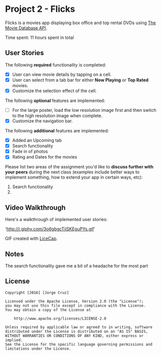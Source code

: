 # Project 2 - Flicks

Flicks is a movies app displaying box office and top rental DVDs using [The Movie Database API](http://docs.themoviedb.apiary.io/#).

Time spent: 11 hours spent in total

## User Stories

The following **required** functionality is completed:

- [X] User can view movie details by tapping on a cell.
- [X] User can select from a tab bar for either **Now Playing** or **Top Rated** movies.
- [X] Customize the selection effect of the cell.

The following **optional** features are implemented:

- [ ] For the large poster, load the low resolution image first and then switch to the high resolution image when complete.
- [X] Customize the navigation bar.

The following **additional** features are implemented:

- [X] Added an Upcoming tab
- [X] Search functionality 
- [X] Fade in of photos
- [X] Rating and Dates for the movies

Please list two areas of the assignment you'd like to **discuss further with your peers** during the next class (examples include better ways to implement something, how to extend your app in certain ways, etc):

1. Search functionality
2. 

## Video Walkthrough 

Here's a walkthrough of implemented user stories:

'http://i.giphy.com/3o6gbgcTiiSKEguPYs.gif'


GIF created with [LiceCap](http://www.cockos.com/licecap/).

## Notes

The search functionality gave me a bit of a headache for the most part

## License

    Copyright [2016] [Jorge Cruz]

    Licensed under the Apache License, Version 2.0 (the "License");
    you may not use this file except in compliance with the License.
    You may obtain a copy of the License at

        http://www.apache.org/licenses/LICENSE-2.0

    Unless required by applicable law or agreed to in writing, software
    distributed under the License is distributed on an "AS IS" BASIS,
    WITHOUT WARRANTIES OR CONDITIONS OF ANY KIND, either express or implied.
    See the License for the specific language governing permissions and
    limitations under the License.
